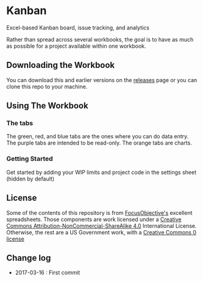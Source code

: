 # Kanban
Excel-based Kanban board, issue tracking, and analytics

Rather than spread across several workbooks, the goal is to have as much as possible for a project available within one workbook.

## Downloading the Workbook
You can download this and earlier versions on the [releases](https://github.com/USDepartmentofLabor/Kanban/releases) page or you can clone this repo to your machine.

## Using The Workbook
### The tabs
The green, red, and blue tabs are the ones where you can do data entry.  
The purple tabs are intended to be read-only.
The orange tabs are charts.
### Getting Started
Get started by adding your WIP limits and project code in the settings sheet (hidden by default)

## License
Some of the contents of this repository is from [FocusObjective's](https://github.com/FocusedObjective/FocusedObjective.Resources) excellent spreadsheets. Those components are work licensed under a [Creative Commons Attribution-NonCommercial-ShareAlike 4.0](https://creativecommons.org/licenses/by-sa/4.0/) International License.  Otherwise, the rest are a US Government work, with a [Creative Commons 0 license](https://creativecommons.org/share-your-work/public-domain/cc0/)

## Change log
* 2017-03-16 : First commit
